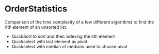 # OrderStatistics

Comparison of the time complexity of a few different algorithms to find the Kth element of an unsorted list.

- QuickSort to sort and then indexing the kth element
- Quickselect with last element as pivot
- Quickselect with median of medians used to choose pivot
